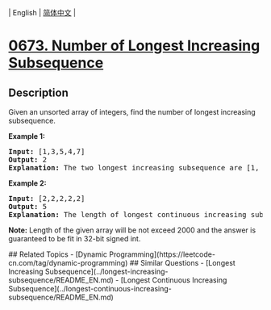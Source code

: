 
| English | [简体中文](README.md) |
# [0673. Number of Longest Increasing Subsequence](https://leetcode-cn.com/problems/number-of-longest-increasing-subsequence/)
## Description
<p>
Given an unsorted array of integers, find the number of longest increasing subsequence.
</p>

<p><b>Example 1:</b><br />
<pre>
<b>Input:</b> [1,3,5,4,7]
<b>Output:</b> 2
<b>Explanation:</b> The two longest increasing subsequence are [1, 3, 4, 7] and [1, 3, 5, 7].
</pre>
</p>

<p><b>Example 2:</b><br />
<pre>
<b>Input:</b> [2,2,2,2,2]
<b>Output:</b> 5
<b>Explanation:</b> The length of longest continuous increasing subsequence is 1, and there are 5 subsequences' length is 1, so output 5.
</pre>
</p>

<p><b>Note:</b>
Length of the given array will be not exceed 2000 and the answer is guaranteed to be fit in 32-bit signed int.
</p>
## Related Topics
- [Dynamic Programming](https://leetcode-cn.com/tag/dynamic-programming)
## Similar Questions
- [Longest Increasing Subsequence](../longest-increasing-subsequence/README_EN.md)
- [Longest Continuous Increasing Subsequence](../longest-continuous-increasing-subsequence/README_EN.md)

